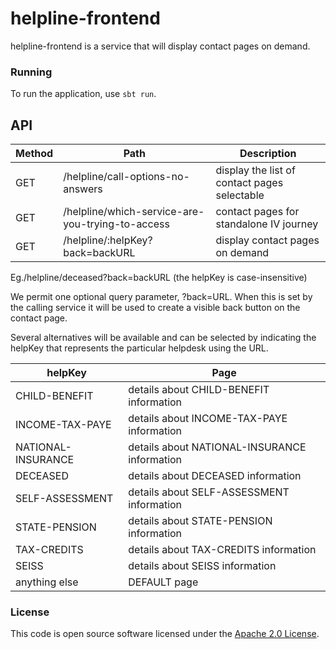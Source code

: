 
# helpline-frontend

helpline-frontend is a service that will display contact pages on demand.

### Running
To run the application, use `sbt run`. 

## API

| Method | Path                                             | Description                                      |
|--------|--------------------------------------------------|--------------------------------------------------|
| GET    | /helpline/call-options-no-answers                | display the list of contact pages selectable     |
| GET    | /helpline/which-service-are-you-trying-to-access | contact pages for standalone IV journey          |
| GET    | /helpline/:helpKey?back=backURL                  | display contact pages on demand                  |

Eg./helpline/deceased?back=backURL (the helpKey is case-insensitive)

We permit one optional query parameter, ?back=URL. When this is set by the calling service it will be used to create a visible back button on the contact page.

Several alternatives will be available and can be selected by indicating the helpKey that represents the particular helpdesk using the URL.

| helpKey               | Page                                          |
|-----------------------|-----------------------------------------------|
| CHILD-BENEFIT         | details about CHILD-BENEFIT information       |
| INCOME-TAX-PAYE       | details about INCOME-TAX-PAYE information     |
| NATIONAL-INSURANCE    | details about NATIONAL-INSURANCE information  |
| DECEASED              | details about DECEASED information            |
| SELF-ASSESSMENT       | details about SELF-ASSESSMENT information     |
| STATE-PENSION         | details about STATE-PENSION information       |
| TAX-CREDITS           | details about TAX-CREDITS information         |
| SEISS                 | details about SEISS information               |
| anything else         | DEFAULT page                                  |


### License

This code is open source software licensed under the [Apache 2.0 License]("http://www.apache.org/licenses/LICENSE-2.0.html").
